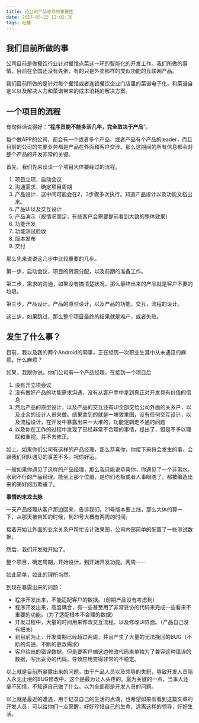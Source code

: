 ```yaml
---
title: 论公司产品领导的重要性
date: 2017-05-23 12:02:36
tags: 吐槽
---
```


## 我们目前所做的事

公司目前是做餐饮行业针对餐馆点菜这一环的智能化的开发工作。我们所做的事情，目前在全国还没有先例，有的只是外卖那样的类似功能的互联网产品。

我们目前所做的是针对每个餐馆或者连锁餐饮企业门店里的菜谱电子化，和菜谱自定义以及解决人力和菜谱带来的成本消耗的解决方案。

## 一个项目的流程
有句俗话说得好：“**程序员能不能多活几年，完全取决于产品**”。

每个做APP的公司，都会有一个或者多个产品，或者产品有个产品的leader，而且目前的公司的主要业务都是产品在外面和客户交涉。那么这期间的所有信息都会对整个产品的开发非常的关键。

首先，我们先来谈谈一个项目大体要经过的流程。

1. 项目立项，启动会议
2. 沟通需求，确定项目周期
3. 产品设计，这中间可能会在2，3步骤多次执行。知道产品设计以及功能文档出来。
4. 产品UI以及交互设计
5. 产品演示（视情况而定，有些客户会需要提前看到大致的整体效果）
6. 功能开发
7. 功能测试验收
8. 版本发布
9. 交付

那么先来说说这几步中比较重要的几步。

第一步，启动会议，项目的资源分配，以及前期的准备工作。

第二步，需求的沟通，如果没有搞清楚状况，那么最终出来的产品就是客户不要的垃圾。

第三步，产品设计。产品的原型设计，以及产品的功能，交互，流程的设计。

这三步，如果跳过，那么整个项目最终的结果就是难产，或者失败。


## 发生了什么事？

目前，我以及我的两个Android的同事，正在经历一次职业生涯中从未遇见的麻烦。什么麻烦？

如果，我跟你说，你们公司有一个产品经理，在接到一个项目后

1. 没有开立项会议
2. 没有做好产品的功能需求沟通，没有从客户手中拿到真正对开发具有价值的信息
3. 然后产品的原型设计，以及产品的交互还有UI全部交给公司外面的关系户，以及业余的设计人员来做。结果拿到的就是一堆效果图，没有任何交互设计，以及流程设计，在开发中暴露出来一大堆的，功能逻辑走不通的问题
4. 以及你在工作的过程中发现了已经非常不合理的事情，提出了，但是不予以理睬和重视，并不去修正。

如上，如果你们公司有这样的产品经理，那么恭喜你，你接下来将会发生的事，会跟我们团队遇见的事差不多。祝你好运。

一般如果你遇见了这样的产品经理，那么我只能说恭喜你，你遇见了一个非常水，水到不行的产品经理。能坐上那个位置，是你们老板或者人事眼瞎了，都被编造出来的美好阅历欺骗了。

<!-- more -->

**事情的来龙去脉**

一天产品经理从客户那边回来，告诉我们，21号版本要上线，那么大体的算一下，从那天被告知的时候，到21号大概有两周的时间。

接着开始让外面的业余关系户帮忙设计效果图，公司内部简单的配置了一些测试数据。

然后，我们开发就开始了。

整个项目，确定周期，开始设计，到开始开发功能。两周······

如此简单，如此的理所当然。

到现在暴露出来的问题：

* 程序开发出来，不能适配客户的数据。（前期产品没有考虑到）
* 程序开发出来，高度耦合，有一些甚至用了非常妥协的代码来完成一些看来不重要的功能。（为了适配根本不合理的数据）
* 开发过程中，大量的时间用来修改交互流程，以及修改UI界面。（产品自己没有把关）
* 到目前为止，开发周期已经超过两周，并且产生了大量的无法挽回的BUG（不断的沟通，不断的更改需求）
* 客户给出的错误数据，但是要客户端这边修改代码来单独为了兼容这种错误的数据，写出妥协的代码。导致应用变得非常的不稳定。

以上就是目前所暴露出来的问题，由于产品人员以及领导的失职，导致开发人员陷入永无止境的BUG修改中。这个是最为让人头疼的。最为关键的一点，当事人还毫不知情，不知道自己做了什么。以为全部都是开发人员的问题。

以上就是最近的遭遇，用于记录自己的生活的点滴，也希望如果有看到这篇文章的开发人员，可以给你们一点警醒，好好珍惜自己的生命，远离这样的领导，好好生活。